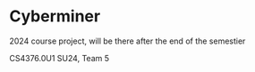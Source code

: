 # Cyberminer
2024 course project, will be there after the end of the semestier

CS4376.0U1 SU24, Team 5
